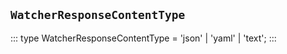 ## `WatcherResponseContentType`
:::
type WatcherResponseContentType = 'json' | 'yaml' | 'text';
:::
